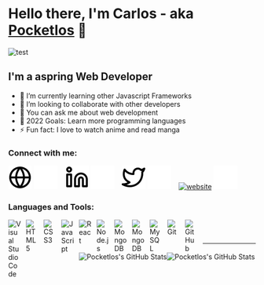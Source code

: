 # Hello there, I'm Carlos - aka [Pocketlos][website] 👋

![test](https://i.pinimg.com/originals/22/22/bf/2222bf4e61a9c909705972dc2e1ad26a.gif)

## I'm a aspring Web Developer

- 🌱 I’m currently learning other Javascript Frameworks
- 👯 I’m looking to collaborate with other developers
- 💬 You can ask me about web development
- 🥅 2022 Goals: Learn more programming languages
- ⚡ Fun fact: I love to watch anime and read manga

### Connect with me:

[![website](./img/globe-light.svg)](https://pocketlos.com#gh-light-mode-only)
[![website](./img/globe-dark.svg)](https://pocketlos.com#gh-dark-mode-only)
&nbsp;&nbsp;
[![website](./img/linkedin-light.svg)](https://linkedin.com/in/losplanillo#gh-light-mode-only)
[![website](./img/linkedin-dark.svg)](https://linkedin.com/in/losplanillo#gh-dark-mode-only)
&nbsp;&nbsp;
[![website](./img/twitter-light.svg)](https://twitter.com/pocketlos#gh-light-mode-only)
[![website](./img/twitter-dark.svg)](https://twitter.com/pocketlos#gh-dark-mode-only)
&nbsp;&nbsp;
[![website](https://cdn.jsdelivr.net/npm/simple-icons@3.13.0/icons/instagram.svg)](https://instagram.com/pocketlos#gh-light-mode-only)
[![website](./img/instagram-dark.svg)](https://instagram.com/pocketlos#gh-dark-mode-only)

### Languages and Tools:

<img align="left" alt="Visual Studio Code" width="26px" src="https://cdn.jsdelivr.net/gh/devicons/devicon/icons/vscode/vscode-original.svg" style="padding-right:10px;" />
<img align="left" alt="HTML5" width="26px" src="https://cdn.jsdelivr.net/gh/devicons/devicon/icons/html5/html5-original.svg" style="padding-right:10px;" />
<img align="left" alt="CSS3" width="26px" src="https://cdn.jsdelivr.net/gh/devicons/devicon/icons/css3/css3-original.svg" style="padding-right:10px;" />
<img align="left" alt="JavaScript" width="26px" src="https://cdn.jsdelivr.net/gh/devicons/devicon/icons/javascript/javascript-original.svg" style="padding-right:10px;" />
<img align="left" alt="React" width="26px" src="https://cdn.jsdelivr.net/gh/devicons/devicon/icons/react/react-original.svg" style="padding-right:10px;" />
<img align="left" alt="Node.js" width="26px" src="https://cdn.jsdelivr.net/gh/devicons/devicon/icons/nodejs/nodejs-original.svg" style="padding-right:10px;" />
<img align="left" alt="MongoDB" width="26px" src="https://cdn.jsdelivr.net/gh/devicons/devicon/icons/mongodb/mongodb-original.svg" style="padding-right:10px;" />
<img align="left" alt="MongoDB" width="26px" src="https://cdn.jsdelivr.net/gh/devicons/devicon/icons/php/php-original.svg" style="padding-right:10px;" />
<img align="left" alt="MySQL" width="26px" src="https://cdn.jsdelivr.net/gh/devicons/devicon/icons/mysql/mysql-original.svg" style="padding-right:10px;" />
<img align="left" alt="Git" width="26px" src="https://cdn.jsdelivr.net/gh/devicons/devicon/icons/git/git-original.svg" style="padding-right:10px;" />
<img align="left" alt="GitHub" width="26px" src="https://user-images.githubusercontent.com/3369400/139447912-e0f43f33-6d9f-45f8-be46-2df5bbc91289.png" style="padding-right:10px;" />

<br />
<br />

---

<img align="left" alt="Pocketlos's GitHub Stats" src="https://github-readme-stats.vercel.app/api?username=Pocketlos&show_icons=true&hide_border=false&title_color=e34c26&icon_color=FFE400&bg_color=09131B&text_color=ffffff&border_color=0c1a25" />

<img align="left" alt="Pocketlos's GitHub Stats" src="https://github-readme-stats.vercel.app/api/top-langs/?username=Pocketlos&show_icons=true&hide_border=false&title_color=2965f1&icon_color=add8e6&bg_color=09131B&text_color=ffffff&border_color=0c1a25" />

[website]: https://pocketlos.com
